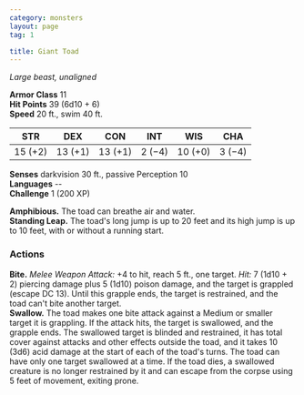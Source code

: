 ```yaml
---
category: monsters
layout: page
tag: 1

title: Giant Toad 
---
```

_Large beast, unaligned_

**Armor Class** 11    
**Hit Points** 39 (6d10 + 6)    
**Speed** 20 ft., swim 40 ft. 

| STR     | DEX     | CON     | INT     | WIS     | CHA     |
|---------|---------|---------|---------|---------|---------|
| 15 (+2) | 13 (+1) | 13 (+1) | 2 (−4)  | 10 (+0) | 3 (−4)  |  

**Senses** darkvision 30 ft., passive Perception 10    
**Languages** --    
**Challenge** 1 (200 XP)    

**Amphibious.** The toad can breathe air and water.    
**Standing Leap.** The toad's long jump is up to 20 feet and its high jump is up to 10 feet, with or without a running start. 

### Actions    
**Bite.** _Melee Weapon Attack:_ +4 to hit, reach 5 ft., one target. _Hit:_ 7 (1d10 + 2) piercing damage plus 5 (1d10) poison damage, and the target is grappled (escape DC 13). Until this grapple ends, the target is restrained, and the toad can't bite another target.    
**Swallow.** The toad makes one bite attack against a Medium or smaller target it is grappling. If the attack hits, the target is swallowed, and the grapple ends. The swallowed target is blinded and restrained, it has total cover against attacks and other effects outside the toad, and it takes 10 (3d6) acid damage at the start of each of the toad's turns. The toad can have only one target swallowed at a time. If the toad dies, a swallowed creature is no longer restrained by it and can escape from the corpse using 5 feet of movement, exiting prone. 
